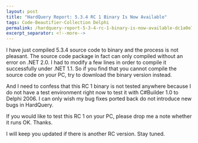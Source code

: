 ```yaml
---
layout: post
title: "HardQuery Report: 5.3.4 RC 1 Binary Is Now Available"
tags: Code-Beautifier-Collection Delphi
permalink: /hardquery-report-5-3-4-rc-1-binary-is-now-available-dc1a0e75ea67
excerpt_separator: <!--more-->
---
```

I have just compiled 5.3.4 source code to binary and the process is not pleasant. The source code package in fact can only compiled without an error on .NET 2.0. I had to modify a few lines in order to compile it successfully under .NET 1.1. So if you find that you cannot compile the source code on your PC, try to download the binary version instead.
<!--more-->

And I need to confess that this RC 1 binary is not tested anywhere because I do not have a test environment right now to test it with C#Builder 1.0 to Delphi 2006. I can only wish my bug fixes ported back do not introduce new bugs in HardQuery.

If you would like to test this RC 1 on your PC, please drop me a note whether it runs OK. Thanks.

I will keep you updated if there is another RC version. Stay tuned.
